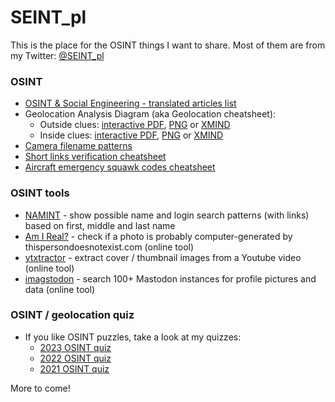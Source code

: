# SEINT_pl

This is the place for the OSINT things I want to share. Most of them are from my Twitter: [@SEINT_pl](https://twitter.com/SEINT_pl)

### OSINT

* [OSINT & Social Engineering - translated articles list](https://github.com/seintpl/osint/blob/main/OSINT-SE-translated-articles.md)
* Geolocation Analysis Diagram (aka Geolocation cheatsheet):
  * Outside clues: [interactive PDF](https://github.com/seintpl/osint/blob/main/Geolocation%20Analysis%20Diagram%20Outside%20clues.pdf), [PNG](https://github.com/seintpl/osint/blob/main/Geolocation%20Analysis%20Diagram%20Outside%20clues.png) or [XMIND](https://github.com/seintpl/osint/blob/main/Geolocation%20Analysis%20Diagram%20Outside%20clues.xmind)
  * Inside clues: [interactive PDF](https://github.com/seintpl/osint/blob/main/Geolocation%20Analysis%20Diagram%20Inside%20clues.pdf), [PNG](https://github.com/seintpl/osint/blob/main/Geolocation%20Analysis%20Diagram%20Inside%20clues.png) or [XMIND](https://github.com/seintpl/osint/blob/main/Geolocation%20Analysis%20Diagram%20Inside%20clues.xmind)
* [Camera filename patterns](https://github.com/seintpl/osint/blob/main/camera-filename-pattern.md)
* [Short links verification cheatsheet](https://seintpl.github.io/osint/short-links-verification-cheatsheet)
* [Aircraft emergency squawk codes cheatsheet](https://github.com/seintpl/osint/blob/main/squawk-codes.md)

### OSINT tools

* [NAMINT](https://seintpl.github.io/NAMINT/) - show possible name and login search patterns (with links) based on first, middle and last name
* [Am I Real?](https://seintpl.github.io/AmIReal/) - check if a photo is probably computer-generated by thispersondoesnotexist.com (online tool)
* [ytxtractor](https://seintpl.github.io/ytxtractor/) - extract cover / thumbnail images from a Youtube video (online tool)
* [imagstodon](https://seintpl.github.io/imagstodon/) - search 100+ Mastodon instances for profile pictures and data (online tool)

### OSINT / geolocation quiz

* If you like OSINT puzzles, take a look at my quizzes:
  * [2023 OSINT quiz](https://github.com/seintpl/osintquiz/tree/main/2023)
  * [2022 OSINT quiz](https://github.com/seintpl/osintquiz/tree/main/2022)
  * [2021 OSINT quiz](https://github.com/seintpl/osintquiz/tree/main/2021)

More to come!
